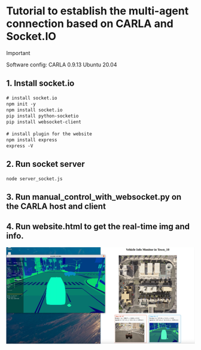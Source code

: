 # Tutorial to establish the multi-agent connection based on CARLA and Socket.IO

> [!IMPORTANT]
> Software config: CARLA 0.9.13 Ubuntu 20.04


## 1. Install socket.io
```
# install socket.io 
npm init -y
npm install socket.io
pip install python-socketio
pip install websocket-client

# install plugin for the website
npm install express
express -V
```

## 2. Run socket server
```
node server_socket.js
```

## 3. Run manual_control_with_websocket.py on the CARLA host and client

## 4. Run website.html to get the real-time img and info.
![website](../img/website_multiagent.png)
